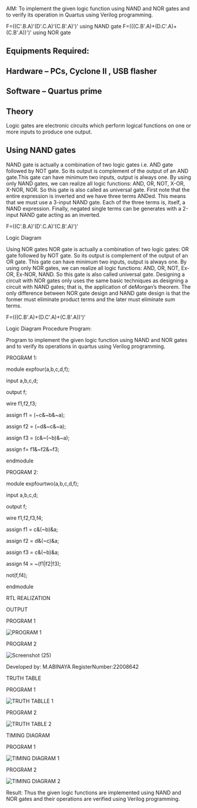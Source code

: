 AIM:
To implement the given logic function using NAND and NOR gates and to verify its operation in Quartus using Verilog programming.

F=((C'.B.A)'(D'.C.A)'(C.B'.A)')' using NAND gate
F=(((C.B'.A)+(D.C'.A)+(C.B'.A))')' using NOR gate
## Equipments Required:
## Hardware – PCs, Cyclone II , USB flasher
## Software – Quartus prime


## Theory
Logic gates are electronic circuits which perform logical functions on one or more inputs to produce one output. 

## Using NAND gates
NAND gate is actually a combination of two logic gates i.e. AND gate followed by NOT gate. So its output is complement of the output of an AND gate.This gate can have minimum two inputs, output is always one. By using only NAND gates, we can realize all logic functions: AND, OR, NOT, X-OR, X-NOR, NOR. So this gate is also called as universal gate. First note that the entire expression is inverted and we have three terms ANDed. This means that we must use a 3-input NAND gate. Each of the three terms is, itself, a NAND expression. Finally, negated single terms can be generates with a 2-input NAND gate acting as an inverted.

F=((C'.B.A)'(D'.C.A)'(C.B'.A)')'

Logic Diagram

Using NOR gates
NOR gate is actually a combination of two logic gates: OR gate followed by NOT gate. So its output is complement of the output of an OR gate. This gate can have minimum two inputs, output is always one. By using only NOR gates, we can realize all logic functions: AND, OR, NOT, Ex-OR, Ex-NOR, NAND. So this gate is also called universal gate. Designing a circuit with NOR gates only uses the same basic techniques as designing a circuit with NAND gates; that is, the application of deMorgan’s theorem. The only difference between NOR gate design and NAND gate design is that the former must eliminate product terms and the later must eliminate sum terms.

F=(((C.B'.A)+(D.C'.A)+(C.B'.A))')'

 Logic Diagram
Procedure
 Program:

Program to implement the given logic function using NAND and NOR gates and to verify its operations in quartus using Verilog programming.

PROGRAM 1:

module expfour(a,b,c,d,f);

input a,b,c,d;

output f;

wire f1,f2,f3;

assign f1 = (~c&~b&~a);

assign f2 = (~d&~c&~a);

assign f3 = (c&~(~b)&~a);

assign f= f1&~f2&~f3;

endmodule

PROGRAM 2:

module expfourtwo(a,b,c,d,f);

input a,b,c,d;

output f;

wire f1,f2,f3,f4;

assign f1 = c&(~b)&a;

assign f2 = d&(~c)&a;

assign f3 = c&(~b)&a;

assign f4 = ~(f1|f2|f3);

not(f,f4);

endmodule


RTL REALIZATION

OUTPUT

PROGRAM 1

![PROGRAM  1](https://user-images.githubusercontent.com/121557017/211178676-9cd659c4-2403-4885-91aa-d8e22263b8bf.png)



PROGRAM 2

![Screenshot (25)](https://user-images.githubusercontent.com/121557017/211178680-261fc6ad-0ede-4ba9-8401-a83a72852456.png)


Developed by: M.ABINAYA
RegisterNumber:22008642  


TRUTH TABLE 

PROGRAM 1

![TRUTH TABLLE 1](https://user-images.githubusercontent.com/121557017/211178788-cf94f7ec-0f19-468c-92e8-52ac04d7edd4.png)


PROGRAM 2

![TRUTH TABLE 2](https://user-images.githubusercontent.com/121557017/211178839-8d6940e3-6f8e-4619-b18e-d2769499823a.png)


TIMING DIAGRAM

PROGRAM 1



![TIMING DIAGRAM 1](https://user-images.githubusercontent.com/121557017/211178903-8bf5f052-13d7-43c0-8559-5b8602127bb8.png)


PROGRAM 2

![TIMING DIAGRAM 2](https://user-images.githubusercontent.com/121557017/211178942-3f9d6ee1-958d-46ba-98dd-940bc493620b.png)



 Result:
Thus the given logic functions are implemented using NAND and NOR gates and their operations are verified using Verilog programming.
